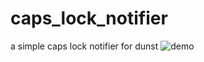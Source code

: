 # caps_lock_notifier
a simple caps lock notifier for dunst
![demo](https://i.imgur.com/mhoXToC.gif)

